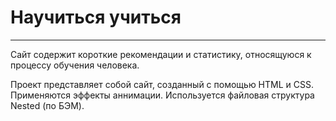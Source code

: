# Научиться учиться
--------

Сайт содержит короткие рекомендации и статистику, относящуюся к процессу обучения человека.

Проект представляет собой сайт, созданный с помощью HTML и CSS.
Применяются эффекты аннимации. 
Используется файловая структура Nested (по БЭМ).
